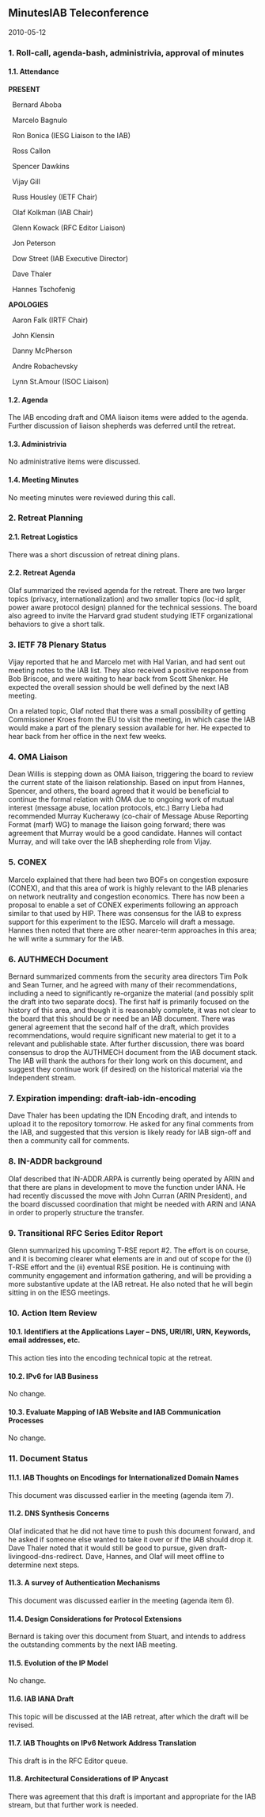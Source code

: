 
MinutesIAB Teleconference
-------------------------


2010-05-12


### 1. Roll-call, agenda-bash, administrivia, approval of minutes


#### 1.1. Attendance


**PRESENT**  

  Bernard Aboba  

  Marcelo Bagnulo  

  Ron Bonica (IESG Liaison to the IAB)  

  Ross Callon  

  Spencer Dawkins  

  Vijay Gill  

  Russ Housley (IETF Chair)  

  Olaf Kolkman (IAB Chair)  

  Glenn Kowack (RFC Editor Liaison)  

  Jon Peterson  

  Dow Street (IAB Executive Director)  

  Dave Thaler  

  Hannes Tschofenig  

**APOLOGIES**  

  Aaron Falk (IRTF Chair)  

  John Klensin  

  Danny McPherson  

  Andre Robachevsky  

  Lynn St.Amour (ISOC Liaison)


#### 1.2. Agenda


The IAB encoding draft and OMA liaison items were added to the agenda. Further discussion of liaison shepherds was deferred until the retreat.


#### 1.3. Administrivia


No administrative items were discussed.


#### 1.4. Meeting Minutes


No meeting minutes were reviewed during this call.


### 2. Retreat Planning


#### 2.1. Retreat Logistics


There was a short discussion of retreat dining plans.


#### 2.2. Retreat Agenda


Olaf summarized the revised agenda for the retreat. There are two larger topics (privacy, internationalization) and two smaller topics (loc-id split, power aware protocol design) planned for the technical sessions. The board also agreed to invite the Harvard grad student studying IETF organizational behaviors to give a short talk.


### 3. IETF 78 Plenary Status


Vijay reported that he and Marcelo met with Hal Varian, and had sent out meeting notes to the IAB list. They also received a positive response from Bob Briscoe, and were waiting to hear back from Scott Shenker. He expected the overall session should be well defined by the next IAB meeting.


On a related topic, Olaf noted that there was a small possibility of getting Commissioner Kroes from the EU to visit the meeting, in which case the IAB would make a part of the plenary session available for her. He expected to hear back from her office in the next few weeks.


### 4. OMA Liaison


Dean Willis is stepping down as OMA liaison, triggering the board to review the current state of the liaison relationship. Based on input from Hannes, Spencer, and others, the board agreed that it would be beneficial to continue the formal relation with OMA due to ongoing work of mutual interest (message abuse, location protocols, etc.) Barry Lieba had recommended Murray Kucherawy (co-chair of Message Abuse Reporting Format (marf) WG) to manage the liaison going forward; there was agreement that Murray would be a good candidate. Hannes will contact Murray, and will take over the IAB shepherding role from Vijay.


### 5. CONEX


Marcelo explained that there had been two BOFs on congestion exposure (CONEX), and that this area of work is highly relevant to the IAB plenaries on network neutrality and congestion economics. There has now been a proposal to enable a set of CONEX experiments following an approach similar to that used by HIP. There was consensus for the IAB to express support for this experiment to the IESG. Marcelo will draft a message. Hannes then noted that there are other nearer-term approaches in this area; he will write a summary for the IAB.


### 6. AUTHMECH Document


Bernard summarized comments from the security area directors Tim Polk and Sean Turner, and he agreed with many of their recommendations, including a need to significantly re-organize the material (and possibly split the draft into two separate docs). The first half is primarily focused on the history of this area, and though it is reasonably complete, it was not clear to the board that this should be or need be an IAB document. There was general agreement that the second half of the draft, which provides recommendations, would require significant new material to get it to a relevant and publishable state. After further discussion, there was board consensus to drop the AUTHMECH document from the IAB document stack. The IAB will thank the authors for their long work on this document, and suggest they continue work (if desired) on the historical material via the Independent stream.


### 7. Expiration impending: draft-iab-idn-encoding


Dave Thaler has been updating the IDN Encoding draft, and intends to upload it to the repository tomorrow. He asked for any final comments from the IAB, and suggested that this version is likely ready for IAB sign-off and then a community call for comments.


### 8. IN-ADDR background


Olaf described that IN-ADDR.ARPA is currently being operated by ARIN and that there are plans in development to move the function under IANA. He had recently discussed the move with John Curran (ARIN President), and the board discussed coordination that might be needed with ARIN and IANA in order to properly structure the transfer.


### 9. Transitional RFC Series Editor Report


Glenn summarized his upcoming T-RSE report #2. The effort is on course, and it is becoming clearer what elements are in and out of scope for the (i) T-RSE effort and the (ii) eventual RSE position. He is continuing with community engagement and information gathering, and will be providing a more substantive update at the IAB retreat. He also noted that he will begin sitting in on the IESG meetings.


### 10. Action Item Review


#### 10.1. Identifiers at the Applications Layer – DNS, URI/IRI, URN, Keywords, email addresses, etc.


This action ties into the encoding technical topic at the retreat.


#### 10.2. IPv6 for IAB Business


No change.


#### 10.3. Evaluate Mapping of IAB Website and IAB Communication Processes


No change.


### 11. Document Status


#### 11.1. IAB Thoughts on Encodings for Internationalized Domain Names


This document was discussed earlier in the meeting (agenda item 7).


#### 11.2. DNS Synthesis Concerns


Olaf indicated that he did not have time to push this document forward, and he asked if someone else wanted to take it over or if the IAB should drop it. Dave Thaler noted that it would still be good to pursue, given draft-livingood-dns-redirect. Dave, Hannes, and Olaf will meet offline to determine next steps.


#### 11.3. A survey of Authentication Mechanisms


This document was discussed earlier in the meeting (agenda item 6).


#### 11.4. Design Considerations for Protocol Extensions


Bernard is taking over this document from Stuart, and intends to address the outstanding comments by the next IAB meeting.


#### 11.5. Evolution of the IP Model


No change.


#### 11.6. IAB IANA Draft


This topic will be discussed at the IAB retreat, after which the draft will be revised.


#### 11.7. IAB Thoughts on IPv6 Network Address Translation


This draft is in the RFC Editor queue.


#### 11.8. Architectural Considerations of IP Anycast


There was agreement that this draft is important and appropriate for the IAB stream, but that further work is needed.


